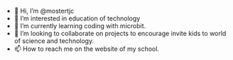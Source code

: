 - 👋 Hi, I’m @mostertjc
- 👀 I’m interested in education of technology 
- 🌱 I’m currently learning coding with microbit.
- 💞️ I’m looking to collaborate on projects to encourage invite kids to world of science and technology.
- 📫 How to reach me on the website of my school.

<!---
mostertjc/mostertjc is a ✨ special ✨ repository because its `README.md` (this file) appears on your GitHub profile.
You can click the Preview link to take a look at your changes.
--->

